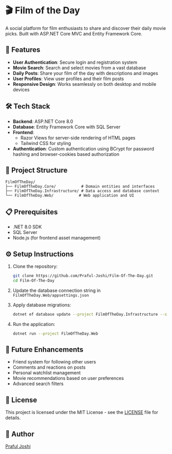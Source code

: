 # 🎬 Film of the Day

A social platform for film enthusiasts to share and discover their daily movie picks. Built with ASP.NET Core MVC and Entity Framework Core.

## 🌟 Features

- **User Authentication**: Secure login and registration system
- **Movie Search**: Search and select movies from a vast database
- **Daily Posts**: Share your film of the day with descriptions and images
- **User Profiles**: View user profiles and their film posts
- **Responsive Design**: Works seamlessly on both desktop and mobile devices

## 🛠️ Tech Stack

- **Backend**: ASP.NET Core 8.0
- **Database**: Entity Framework Core with SQL Server
- **Frontend**: 
  - Razor Views for server-side rendering of HTML pages
  - Tailwind CSS for styling
- **Authentication**: Custom authentication using BCrypt for password hashing and browser-cookies based authorization

## 🚀 Project Structure

```
FilmOfTheDay/
├── FilmOfTheDay.Core/           # Domain entities and interfaces
├── FilmOfTheDay.Infrastructure/ # Data access and database context
└── FilmOfTheDay.Web/           # Web application and UI
```

## 📋 Prerequisites

- .NET 8.0 SDK
- SQL Server
- Node.js (for frontend asset management)

## ⚙️ Setup Instructions

1. Clone the repository:
   ```bash
   git clone https://github.com/Praful-Joshi/Film-Of-The-Day.git
   cd Film-Of-The-Day
   ```

2. Update the database connection string in `FilmOfTheDay.Web/appsettings.json`

3. Apply database migrations:
   ```bash
   dotnet ef database update --project FilmOfTheDay.Infrastructure --startup-project FilmOfTheDay.Web
   ```

4. Run the application:
   ```bash
   dotnet run --project FilmOfTheDay.Web
   ```

## 🎯 Future Enhancements

- Friend system for following other users
- Comments and reactions on posts
- Personal watchlist management
- Movie recommendations based on user preferences
- Advanced search filters

## 📄 License

This project is licensed under the MIT License - see the [LICENSE](LICENSE) file for details.

## 👤 Author

[Praful Joshi](https://github.com/Praful-Joshi)

